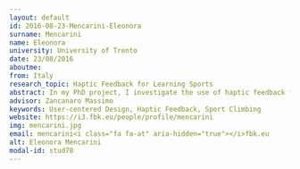 ```yaml
---
layout: default 
id: 2016-08-23-Mencarini-Eleonora
surname: Mencarini
name: Eleonora
university: University of Trento
date: 23/08/2016
aboutme: 
from: Italy
research_topic: Haptic Feedback for Learning Sports
abstract: In my PhD project, I investigate the use of haptic feedback for learning sports. I consider climbing as case study, an extreme sport that requires both a high level of self-confidence and control over motor skills. By adopting research methods and practices of Interaction Design (such as Contextual Inquiry, Participatory Design, etc.), I aim at designing a valid device for the community of climbers and, at a broader level, to identify the communicative abilities of haptic feedback.
advisor: Zancanaro Massimo
keywords: User-centered Design, Haptic Feedback, Sport Climbing
website: https://i3.fbk.eu/people/profile/mencarini
img: mencarini.jpg
email: mencarini<i class="fa fa-at" aria-hidden="true"></i>fbk.eu
alt: Eleonora Mencarini
modal-id: stud78
---
```

